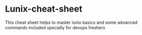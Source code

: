 # Lunix-cheat-sheet
This cheat sheet helps to master lunix basics and some advanced commands included specially for devops freshers
